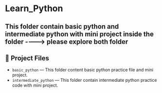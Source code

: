 # Learn_Python
## This folder contain basic python and intermediate python with mini project inside the folder ----> please explore both folder

## 📁 Project Files

- `basic_python` — This folder content basic python practice file and mini project.
- `intermediate_python` — This folder contain intermediate python practice code with mini project.
